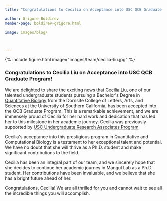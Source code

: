 ```yaml
---
title: "Congratulations to Cecilia on Acceptance into USC QCB Graduate Program!"

author: Grigore Boldirev
member-page: boldirev-grigore.html

image: images/blog/



---
```

{% include figure.html image="images/team/cecilia-liu.jpg" %}


### Congratulations to Cecilia Liu on Acceptance into USC QCB Graduate Program!
We are delighted to share the exciting news that [Cecilia Liu](https://mangul-lab-usc.github.io/members/cecilia-liu.html), one of our talented undergraduate students pursuing a Bachelor's Degree in [Quantitative Biology](https://www.qcb-dornsife.usc.edu/major) from the Dornsife College of Letters, Arts, and Sciences at the University of Southern California, has been accepted into the QCB Graduate Program. This is a remarkable achievement, and we are immensely proud of Cecilia for her hard work and dedication that has led her to this milestone in her academic journey. Cecilia was previously supported by [USC Undergraduate Research Associates Program](https://undergrad.usc.edu/faculty/urap/)

Cecilia's acceptance into this prestigious program in Quantitative and Computational Biology is a testament to her exceptional talent and potential. We have no doubt that she will thrive as a Ph.D. student and make significant contributions to the field.

Cecilia has been an integral part of our team, and we sincerely hope that she decides to continue her academic journey in Mangul Lab as a Ph.D. student. Her contributions have been invaluable, and we believe that she has a bright future ahead of her.

Congratulations, Cecilia! We are all thrilled for you and cannot wait to see all the incredible things you will accomplish.

